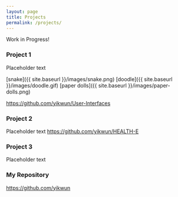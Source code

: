 ```yaml
---
layout: page
title: Projects
permalink: /projects/
---
```


Work in Progress!

### Project 1

Placeholder text

[snake]({{ site.baseurl }}/images/snake.png)
[doodle]({{ site.baseurl }}/images/doodle.gif)
[paper dolls]({{ site.baseurl }}/images/paper-dolls.png)

<https://github.com/yikwun/User-Interfaces>

### Project 2

Placeholder text
<https://github.com/yikwun/HEALTH-E>

### Project 3

Placeholder text

### My Repository

<https://github.com/yikwun>
